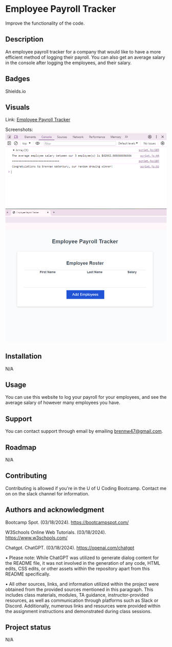# Employee Payroll Tracker
Improve the functionality of the code.

## Description
An employee payroll tracker for a company that would like to have a more efficient method of logging their payroll. You can also get an average salary in the console after logging the employees, and their salary.

## Badges
Shields.io

## Visuals
Link: <a href="https://bwater47.github.io/Week-3-Challenge/">Employee Payroll Tracker</a>

Screenshots: <img src="./images/PayrollLog.png" alt="Payroll Console Log"/> <img src="./images/PayrollUI.png" alt="Payroll Live Site"/>

## Installation
N/A

## Usage
You can use this website to log your payroll for your employees, and see the average salary of however many employees you have.

## Support
You can contact support through email by emailing brennw47@gmail.com.

## Roadmap
N/A

## Contributing
Contributing is allowed if you're in the U of U Coding Bootcamp. Contact me on on the slack channel for information.

## Authors and acknowledgment
Bootcamp Spot. (03/18/2024). https://bootcampspot.com/

W3Schools Online Web Tutorials. (03/18/2024). https://www.w3schools.com/ 

Chatgpt. ChatGPT. (03/18/2024). https://openai.com/chatgpt

• Please note: While ChatGPT was utilized to generate dialog content for the README file, it was not involved in the generation of any code, HTML edits, CSS edits, or other assets within the repository apart from this README specifically.

• All other sources, links, and information utilized within the project were obtained from the provided sources mentioned in this paragraph. This includes class materials, modules, TA guidance, instructor-provided resources, as well as communication through platforms such as Slack or Discord. Additionally, numerous links and resources were provided within the assignment instructions and demonstrated during class sessions.

## Project status
N/A